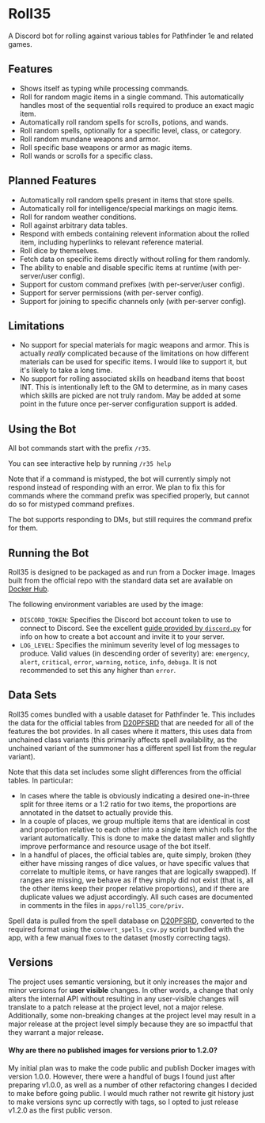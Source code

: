 # Roll35

A Discord bot for rolling against various tables for Pathfinder 1e and
related games.

## Features

* Shows itself as typing while processing commands.
* Roll for random magic items in a single command. This automatically
  handles most of the sequential rolls required to produce an exact
  magic item.
* Automatically roll random spells for scrolls, potions, and wands.
* Roll random spells, optionally for a specific level, class, or category.
* Roll random mundane weapons and armor.
* Roll specific base weapons or armor as magic items.
* Roll wands or scrolls for a specific class.

## Planned Features

* Automatically roll random spells present in items that store spells.
* Automatically roll for intelligence/special markings on magic items.
* Roll for random weather conditions.
* Roll against arbitrary data tables.
* Respond with embeds containing relevent information about the rolled
  item, including hyperlinks to relevant reference material.
* Roll dice by themselves.
* Fetch data on specific items directly without rolling for them randomly.
* The ability to enable and disable specific items at runtime (with
  per-server/user config).
* Support for custom command prefixes (with per-server/user config).
* Support for server permissions (with per-server config).
* Support for joining to specific channels only (with per-server config).

## Limitations

* No support for special materials for magic weapons and armor. This is
  actually _really_ complicated because of the limitations on how different
  materials can be used for specific items. I would like to support it,
  but it's likely to take a long time.
* No support for rolling associated skills on headband items that boost
  INT. This is intentionally left to the GM to determine, as in many cases
  which skills are picked are not truly random. May be added at some
  point in the future once per-server configuration support is added.

## Using the Bot

All bot commands start with the prefix `/r35`.

You can see interactive help by running `/r35 help`

Note that if a command is mistyped, the bot will currently simply not
respond instead of responding with an error. We plan to fix this for
commands where the command prefix was specified properly, but cannot do
so for mistyped command prefixes.

The bot supports responding to DMs, but still requires the command prefix
for them.

## Running the Bot

Roll35 is designed to be packaged as and run from a Docker image. Images
built from the official repo with the standard data set are available on
[Docker Hub](https://hub.docker.com/repository/docker/ahferroin7/roll35).

The following environment variables are used by the image:

* `DISCORD_TOKEN`: Specifies the Discord bot account token to use
  to connect to Discord. See the excellent [guide provided by
  `discord.py`](https://discordpy.readthedocs.io/en/latest/discord.html)
  for info on how to create a bot account and invite it to your server.
* `LOG_LEVEL`: Specifies the minimum severity level of log messages to
  produce. Valid values (in descending order of severity) are:
  `emergency`, `alert`, `critical`, `error`, `warning`, `notice`,
  `info`, `debuga`. It is not recommended to set this any higher than
  `error`.

## Data Sets

Roll35 comes bundled with a usable dataset for Pathfinder
1e. This includes the data for the official tables from
[D20PFSRD](https://www.d20pfsrd.com/) that are needed for all of the
features the bot provides. In all cases where it matters, this uses data
from unchained class variants (this primarily affects spell availability,
as the unchained variant of the summoner has a different spell list from
the regular variant).

Note that this data set includes some slight differences from the official
tables. In particular:
* In cases where the table is obviously indicating a desired one-in-three
  split for three items or a 1:2 ratio for two items, the proportions are
  annotated in the datset to actually provide this.
* In a couple of places, we group multiple items that are identical in
  cost and proportion relative to each other into a single item which rolls
  for the variant automatically. This is done to make the datast maller
  and slightly improve performance and resource usage of the bot itself.
* In a handful of places, the official tables are, quite simply, broken
  (they either have missing ranges of dice values, or have specific
  values that correlate to multiple items, or have ranges that are
  logically swapped). If ranges are missing, we behave as if they
  simply did not exist (that is, all the other items keep their
  proper relative proportions), and if there are duplicate values we
  adjust accordingly. All such cases are documented in comments in the
  files in `apps/roll35_core/priv`.

Spell data is pulled from the spell database on
[D20PFSRD](https://www.d20pfsrd), converted to the required format
using the `convert_spells_csv.py` script bundled with the app, with a
few manual fixes to the dataset (mostly correcting tags).

## Versions

The project uses semantic versioning, but it only increases the major
and minor versions for **user visible** changes. In other words, a change
that only alters the internal API without resulting in any user-visible
changes will translate to a patch release at the project level, not a
major relese. Additionally, some non-breaking changes at the project
level may result in a major release at the project level simply because
they are so impactful that they warrant a major release.

#### Why are there no published images for versions prior to 1.2.0?

My initial plan was to make the code public and publish Docker images
with version 1.0.0. However, there were a handful of bugs I found
just after preparing v1.0.0, as well as a number of other refactoring
changes I decided to make before going public. I would much rather not
rewrite git history just to make versions sync up correctly with tags,
so I opted to just release v1.2.0 as the first public verson.
